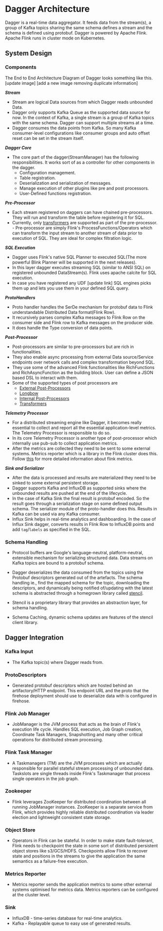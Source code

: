 # Dagger Architecture

Dagger is a real-time data aggregator. It feeds data from the stream(s), a group of Kafka topics sharing the same schema defines a stream and the schema is defined using protobuf. Dagger is powered by Apache Flink. Apache Flink runs in cluster mode on Kubernetes.

## System Design

### Components

The End to End Architecture Diagram of Dagger looks something like this.[update image] [add a new image removing duplicate information]

_**Stream**_

- Stream are logical Data sources from which Dagger reads unbounded Data.
- Dagger only supports Kafka Queue as the supported data source for now. In the context of Kafka, a single stream is a group of Kafka topics with the same schema. Dagger can support multiple streams at a time.
- Dagger consumes the data points from Kafka. So many Kafka consumer-level configurations like consumer groups and auto offset reset can be set in the stream itself.

_**Dagger Core**_

- The core part of the dagger(StreamManager) has the following responsibilities. It works sort of as a controller for other components in the dagger.
  - Configuration management.
  - Table registration.
  - Deserialization and serialization of messages.
  - Manage execution of other plugins like pre and post processors.
  - User-Defined functions registration.

_**Pre-Processor**_

- Each stream registered on daggers can have chained pre-processors. They will run and transform the table before registering it for SQL.
- Currently, only [transformers](update-link) are supported as part of the pre-processor. - Pre-processor are simply Flink's ProcessFunctions/Operators which can transform the input stream to another stream of data prior to execution of SQL. They are ideal for complex filtration logic.

_**SQL Execution**_

- Dagger uses Flink's native SQL Planner to executed SQL(The more powerful Blink Planner will be supported in the next releases).
- In this layer dagger executes streaming SQL (similar to ANSI SQL) on registered unbounded DataStream(s). Flink uses apache calcite for SQL execution.
- In case you have registered any UDF [update link] SQL engines picks them up and lets you use them in your defined SQL query.

_**ProtoHandlers**_

- Proto handler handles the SerDe mechanism for protobuf data to Flink understandable Distributed Data format(Flink Row).
- It recursively parses complex Kafka messages to Flink Row on the consumer side and Flink row to Kafka messages on the producer side.
- It does handle the Type conversion of data points.

_**Post-Processor**_

- Post-processors are similar to pre-processors but are rich in functionalities.
- They also enable async processing from external Data source/Service endpoints over network calls and complex transformation beyond SQL.
- They use some of the advanced Flink functionalities like RichFunctions and RichAsyncFunction as the building block. User can define a JSON based DSL to interact with them.
- Some of the supported types of post processors are
  - [External Post-Processors](update-link)
  - [Longbow](update-link)
  - [Internal Post-Processors](update-link)
  - [Transformers](update-link)

_**Telemetry Processor**_

- For a distributed streaming engine like Dagger, it becomes really essential to collect and report all the essential application-level metrics. The Telemetry Processor is responsible to do so.
- In its core Telemetry Processor is another type of post-processor which internally use pub-sub to collect application metrics.
- After the metrics are collected they need to be sent to some external systems. Metrics reporter which is a library in the Flink cluster does this. Follow [this](https://ci.apache.org/projects/flink/flink-docs-release-1.9/monitoring/metrics.html) for more detailed information about flink metrics.

_**Sink and Serializer**_

- After the data is processed and results are materialized they need to be sinked to some external persistent storage.
- Dagger supports Kafka and InfluxDB as supported sinks where the unbounded results are pushed at the end of the lifecycle.
- In the case of Kafka Sink the final result is protobuf encoded. So the result goes through a serialization stage on some defined output schema. The serializer module of the proto-handler does this. Results in Kafka can be used via any Kafka consumer.
- Influx Sink helps in real-time analytics and dashboarding. In the case of Influx Sink dagger, converts results in Flink Row to InfluxDB points and add `tag`/`labels` as specified in the SQL.

### Schema Handling

- Protocol buffers are Google's language-neutral, platform-neutral, extensible mechanism for serializing structured data. Data streams on Kafka topics are bound to a protobuf schema.

- Dagger deserializes the data consumed from the topics using the Protobuf descriptors generated out of the artefacts. The schema handling ie., find the mapped schema for the topic, downloading the descriptors, and dynamically being notified of/updating with the latest schema is abstracted through a homegrown library called [stencil](https://github.com/odpf/stencil).

- Stencil is a proprietary library that provides an abstraction layer, for schema handling.

- Schema Caching, dynamic schema updates are features of the stencil client library.

## Dagger Integration

### Kafka Input

- The Kafka topic\(s\) where Dagger reads from.

### ProtoDescriptors

- Generated protobuf descriptors which are hosted behind an artifactory/HTTP endpoint. This endpoint URL and the proto that the firehose deployment should use to deserialize data with is configured in firehose.

### Flink Job Manager

- JobManager is the JVM process that acts as the brain of Flink's execution life cycle. Handles SQL execution, Job Graph creation, Coordinate Task Managers, Snapshotting and many other critical operations for distributed stream processing.

### Flink Task Manager

- A Taskmanagers (TM) are the JVM processes which are actually responsible for parallel stateful stream processing of unbounded data. Taskslots are single threads inside Flink's Taskmanager that process single operators in the job graph.

### Zookeeper

- Flink leverages ZooKeeper for distributed coordination between all running JobManager instances. ZooKeeper is a separate service from Flink, which provides highly reliable distributed coordination via leader election and lightweight consistent state storage.

### Object Store

- Operators in Flink can be stateful. In order to make state fault-tolerant, Flink needs to checkpoint the state in some sort of distributed persistent object stores like s3/GCS/HDFS. Checkpoints allow Flink to recover state and positions in the streams to give the application the same semantics as a failure-free execution.

### Metrics Reporter

- Metrics reporter sends the application metrics to some other external systems optimised for metrics data. Metrics reporters can be configured at the cluster level.

### Sink

- InfluxDB - time-series database for real-time analytics.
- Kafka - Replayable queue to easy use of generated results.
